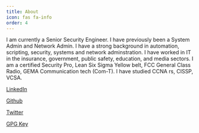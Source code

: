 ```yaml
---
title: About
icon: fas fa-info
order: 4
---
```



I am currently a Senior Security Engineer. I have previously been a System Admin and Network Admin. I have a strong background in automation, scripting, security, systems and network adminstration. I have worked in IT in the insurance, government, public safety, education, and media sectors. I am a certified Security Pro, Lean Six Sigma Yellow belt, FCC General Class Radio, GEMA Communication tech (Com-T). I have studied CCNA rs, CISSP, VCSA.

<a href="https://www.linkedin.com/in/matthew-parker-468412a2/"><i class='fab fa-linkedin'></i> LinkedIn</a>

<a href="https://www.github.com/mattlparker"><i class='fab fa-github'></i> Github</a>

<a href="https://twitter.com/MLParker1"><i class='fab fa-twitter'></i> Twitter</a>

<a href="https://www.github.com/mattlparker.gpg"><i class='fas fa-lock'></i> GPG Key</a>
